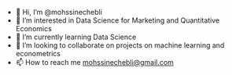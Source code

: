 - 👋 Hi, I’m @mohssinechebli
- 👀 I’m interested in Data Science for Marketing and Quantitative Economics
- 🌱 I’m currently learning Data Science
- 💞️ I’m looking to collaborate on projects on machine learning and econometrics
- 📫 How to reach me mohssinechebli@gmail.com

<!---
mohssinechebli/mohssinechebli is a ✨ special ✨ repository because its `README.md` (this file) appears on your GitHub profile.
You can click the Preview link to take a look at your changes.
--->
